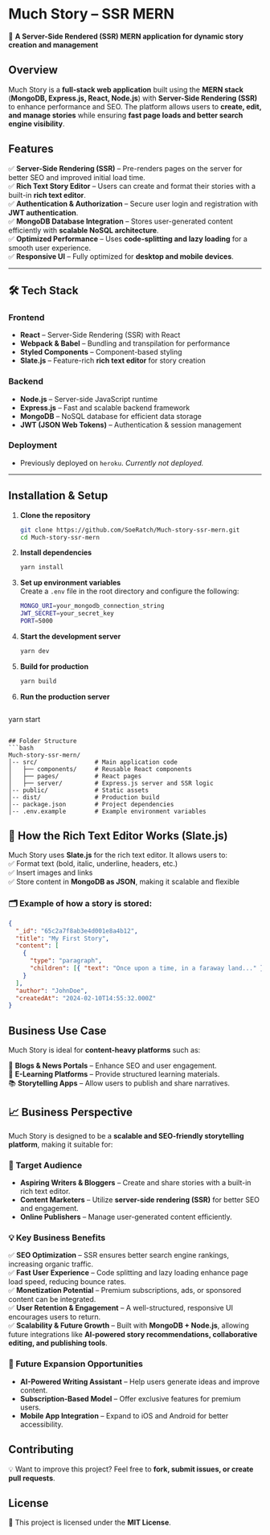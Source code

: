 # Much Story – SSR MERN

🚀 **A Server-Side Rendered (SSR) MERN application for dynamic story creation and management**

## Overview

Much Story is a **full-stack web application** built using the **MERN stack** (**MongoDB, Express.js, React, Node.js**) with **Server-Side Rendering (SSR)** to enhance performance and SEO. The platform allows users to **create, edit, and manage stories** while ensuring **fast page loads and better search engine visibility**.

## Features

✅ **Server-Side Rendering (SSR)** – Pre-renders pages on the server for better SEO and improved initial load time.  
✅ **Rich Text Story Editor** – Users can create and format their stories with a built-in **rich text editor**.  
✅ **Authentication & Authorization** – Secure user login and registration with **JWT authentication**.  
✅ **MongoDB Database Integration** – Stores user-generated content efficiently with **scalable NoSQL architecture**.  
✅ **Optimized Performance** – Uses **code-splitting and lazy loading** for a smooth user experience.  
✅ **Responsive UI** – Fully optimized for **desktop and mobile devices**.

---

## 🛠️ Tech Stack  

### **Frontend**  
- **React** – Server-Side Rendering (SSR) with React  
- **Webpack & Babel** – Bundling and transpilation for performance  
- **Styled Components** – Component-based styling  
- **Slate.js** – Feature-rich **rich text editor** for story creation  

### **Backend**  
- **Node.js** – Server-side JavaScript runtime  
- **Express.js** – Fast and scalable backend framework  
- **MongoDB** – NoSQL database for efficient data storage  
- **JWT (JSON Web Tokens)** – Authentication & session management  

### **Deployment**
- Previously deployed on `heroku`.
*Currently not deployed.*  

---

## Installation & Setup

1. **Clone the repository**  
   ```bash
   git clone https://github.com/SoeRatch/Much-story-ssr-mern.git
   cd Much-story-ssr-mern
   ```
2. **Install dependencies**  
   ```bash
   yarn install
   ```
3. **Set up environment variables**  
   Create a `.env` file in the root directory and configure the following:  
   ```bash
   MONGO_URI=your_mongodb_connection_string
   JWT_SECRET=your_secret_key
   PORT=5000
   ```
4. **Start the development server**  
   ```bash
   yarn dev
   ```
5. **Build for production**  
   ```bash
   yarn build
   ```
6. **Run the production server**  
   ```bash
  yarn start
   ```

## Folder Structure
```bash
Much-story-ssr-mern/
│-- src/                # Main application code  
│   ├── components/     # Reusable React components  
│   ├── pages/          # React pages  
│   ├── server/         # Express.js server and SSR logic  
│-- public/             # Static assets  
│-- dist/               # Production build  
│-- package.json        # Project dependencies  
│-- .env.example        # Example environment variables

```

## 📝 How the Rich Text Editor Works (Slate.js)  

Much Story uses **Slate.js** for the rich text editor. It allows users to:  
✅ Format text (bold, italic, underline, headers, etc.)  
✅ Insert images and links  
✅ Store content in **MongoDB as JSON**, making it scalable and flexible  

### 🗂 Example of how a story is stored:  

```json
{
  "_id": "65c2a7f8ab3e4d001e8a4b12",
  "title": "My First Story",
  "content": [
    {
      "type": "paragraph",
      "children": [{ "text": "Once upon a time, in a faraway land..." }]
    }
  ],
  "author": "JohnDoe",
  "createdAt": "2024-02-10T14:55:32.000Z"
}
```
## Business Use Case

Much Story is ideal for **content-heavy platforms** such as:

📖 **Blogs & News Portals** – Enhance SEO and user engagement.  
📝 **E-Learning Platforms** – Provide structured learning materials.  
📚 **Storytelling Apps** – Allow users to publish and share narratives.


## 📈 Business Perspective  

Much Story is designed to be a **scalable and SEO-friendly storytelling platform**, making it suitable for:  

### 🎯 Target Audience  
- **Aspiring Writers & Bloggers** – Create and share stories with a built-in rich text editor.  
- **Content Marketers** – Utilize **server-side rendering (SSR)** for better SEO and engagement.  
- **Online Publishers** – Manage user-generated content efficiently.  

### 💡 Key Business Benefits  
✅ **SEO Optimization** – SSR ensures better search engine rankings, increasing organic traffic.  
✅ **Fast User Experience** – Code splitting and lazy loading enhance page load speed, reducing bounce rates.  
✅ **Monetization Potential** – Premium subscriptions, ads, or sponsored content can be integrated.  
✅ **User Retention & Engagement** – A well-structured, responsive UI encourages users to return.  
✅ **Scalability & Future Growth** – Built with **MongoDB + Node.js**, allowing future integrations like **AI-powered story recommendations, collaborative editing, and publishing tools**.  

### 🚀 Future Expansion Opportunities  
- **AI-Powered Writing Assistant** – Help users generate ideas and improve content.  
- **Subscription-Based Model** – Offer exclusive features for premium users.  
- **Mobile App Integration** – Expand to iOS and Android for better accessibility.  


## Contributing

💡 Want to improve this project? Feel free to **fork, submit issues, or create pull requests**.

## License

📜 This project is licensed under the **MIT License**.

